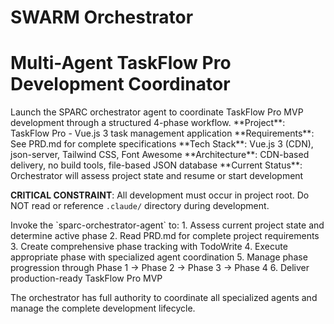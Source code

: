 # SWARM Orchestrator
# Multi-Agent TaskFlow Pro Development Coordinator

<task>
Launch the SPARC orchestrator agent to coordinate TaskFlow Pro MVP development through a structured 4-phase workflow.
</task>

<context>
**Project**: TaskFlow Pro - Vue.js 3 task management application
**Requirements**: See PRD.md for complete specifications
**Tech Stack**: Vue.js 3 (CDN), json-server, Tailwind CSS, Font Awesome
**Architecture**: CDN-based delivery, no build tools, file-based JSON database
**Current Status**: Orchestrator will assess project state and resume or start development

**CRITICAL CONSTRAINT**: All development must occur in project root. Do NOT read or reference `.claude/` directory during development.
</context>

<execution>
Invoke the `sparc-orchestrator-agent` to:
1. Assess current project state and determine active phase
2. Read PRD.md for complete project requirements
3. Create comprehensive phase tracking with TodoWrite
4. Execute appropriate phase with specialized agent coordination
5. Manage phase progression through Phase 1 → Phase 2 → Phase 3 → Phase 4
6. Deliver production-ready TaskFlow Pro MVP

The orchestrator has full authority to coordinate all specialized agents and manage the complete development lifecycle.
</execution>
